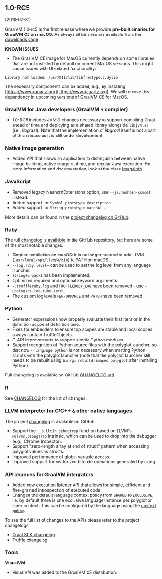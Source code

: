 ## 1.0-RC5
(2018-07-31)

GraalVM 1.0-rc5 is the first release where we provide **pre-built binaries for GraalVM CE on macOS**. As always all binaries are available from the [downloads page](/downloads).

**KNOWN ISSUES**

* The GraalVM CE image for MacOS currently depends on some libraries that are not installed by default on current MacOS versions.
This might cause issues with UI-related functionality:
```
Library not loaded: /usr/X11/lib/libfreetype.6.dylib
```
The necessary components can be added, e.g., by installing [https://www.xquartz.org](https://www.xquartz.org). We will remove this dependency in upcoming versions of GraalVM CE for MacOS.

### GraalVM for Java developers (GraalVM + compiler)

* 1.0-RC5 includes JVMCI changes necessary to support compiling Graal ahead of time and deploying as a shared library alongside `libjvm.so` (i.e., libgraal). Note that the implementation of _libgraal_ itself is not a part of this release as it is still under development.

### Native image generation

* Added API that allows an application to distinguish between native image building, native image runtime, and regular Java execution. For more information and documentation, look at the class  [ImageInfo](https://github.com/oracle/graal/blob/master/sdk/src/org.graalvm.nativeimage/src/org/graalvm/nativeimage/ImageInfo.java).


### JavaScript

* Removed legacy NashornExtensions option, use `--js.nashorn-compat` instead.
* Added support for `Symbol.prototype.description`.
* Added support for `String.prototype.matchAll`.

More details can be found in the [project changelog on GitHub](https://github.com/graalvm/graaljs/blob/master/CHANGELOG.md#version-100-rc5).

### Ruby
The full [changelog is available](https://github.com/oracle/truffleruby/blob/master/CHANGELOG.md#10-rc-5-3-august-2018) in the GitHub repository, but here are some of the most notable changes.

* Simpler installation on macOS: it is no longer needed to add LLVM (`/usr/local/opt/llvm@4/bin`) to PATH on macOS.
* `--log.ruby.level=` can be used to set the log level from any language launcher.
* `String#unpack1` has been implemented.
* Optimized required and optional keyword arguments.
* `-Dtruffleruby.log` and `TRUFFLERUBY_LOG` have been removed - use `-Dpolyglot.log.ruby.level`.
* The custom log levels `PERFORMANCE` and `PATCH` have been removed.

### Python

* Generator expressions now properly evaluate their first iterator in the definition scope at definition time.
* Fixes for embedders to ensure top scopes are stable and local scopes always contain TruffleObjects.
* C-API improvements to support simple Cython modules.
* Support recognition of Python source files with the polyglot launcher, so that now `--language python` is not necessary when starting Python scripts with the polyglot launcher (note that the polyglot launcher still needs to be rebuilt using `bin/gu rebuild-images polyglot` after installing Python).

Full changelog is available on GitHub [CHANGELOG.md](https://github.com/graalvm/graalpython/blob/master/CHANGELOG.md#version-100-rc5).

### R

See [CHANGELOG](https://github.com/oracle/fastr/blob/master/CHANGELOG.md#10-rc-5) for the list of changes.

### LLVM interpreter for C/C++ & other native languages

The project [changelog](https://github.com/oracle/graal/blob/master/sulong/CHANGELOG.md#version-100-rc5) is available on GitHub.

* Support the `__builtin_debugtrap` function based on LLVM's `@llvmn.debugtrap` intrinsic, which can be used to drop into the debugger (e.g., Chrome Inspector).
* Support "zero-length array at end of struct" pattern when accessing polyglot values as structs.
* Improved performance of global variable access.
* Improved support for vectorized bitcode operations generated by clang.

### API changes for GraalVM integrators

* Added new [execution listener API](http://www.graalvm.org/sdk/javadoc/org/graalvm/polyglot/management/ExecutionListener.html) that allows for simple, efficient and fine-grained introspection of executed code.
* Changed the default language context policy from `SHARED` to `EXCLUSIVE`, i.e. by default there is one exclusive language instance per polyglot or inner context. This can be configured by the language using the [context policy](http://www.graalvm.org/truffle/javadoc/com/oracle/truffle/api/TruffleLanguage.ContextPolicy.html).

To see the full list of changes to the APIs please refer to the project changelogs:

* [Graal SDK changelog](https://github.com/oracle/graal/blob/master/sdk/CHANGELOG.md#version-10-rc5)
* [Truffle changelog](https://github.com/oracle/graal/blob/master/truffle/CHANGELOG.md#version-100-rc5)

### Tools
**VisualVM**
* VisualVM was added to the GraalVM CE distribution.
